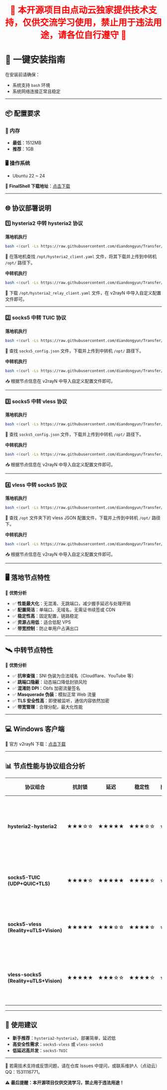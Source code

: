<h1 align="center" style="color:red;">
🚨 本开源项目由点动云独家提供技术支持，仅供交流学习使用，禁止用于违法用途，请各位自行遵守 🚨
</h1>









# 🚀 一键安装指南
在安装前请确保：
- 系统支持 `bash` 环境
- 系统网络连接正常且稳定

---

## 📦 配置要求  
### 💾 内存  
- **最低**：1512MB  
- **推荐**：1GB

### 🖥 操作系统  
- Ubuntu 22 ~ 24  

🔗 **FinalShell 下载地址**：[点击下载](https://dl.hostbuf.com/finalshell3/finalshell_windows_x64.exe)

---

## 🌐 协议部署说明

### 1️⃣ hysteria2 中转 hysteria2 协议
**落地机执行**  
```bash
bash <(curl -Ls https://raw.githubusercontent.com/diandongyun/Transfer/blob/main/hysteria2-hysteria2/destination-node.sh)
```
📂 在落地机查找 `/opt/hysteria2_client.yaml` 文件，将其下载并上传到中转机 `/opt/` 路径下。

**中转机执行**  
```bash
bash <(curl -Ls https://raw.githubusercontent.com/diandongyun/Transfer/blob/main/hysteria2-hysteria2/relay-node.sh)
```
📂 下载 `/opt/hysteria2_relay_client.yaml` 文件，在 v2rayN 中导入自定义配置文件即可。

---

### 2️⃣ socks5 中转 TUIC 协议
**落地机执行**  
```bash
bash <(curl -Ls https://raw.githubusercontent.com/diandongyun/Transfer/blob/main/socks5-TUIC/socks5.sh)
```
📂 查找 `socks5_config.json` 文件，下载并上传到中转机 `/opt/` 路径下。

**中转机执行**  
```bash
bash <(curl -Ls https://raw.githubusercontent.com/diandongyun/Transfer/blob/main/socks5-TUIC/TUIC.sh)
```
📥 根据节点信息在 v2rayN 中导入自定义配置文件即可。

---

### 3️⃣ socks5 中转 vless 协议
**落地机执行**  
```bash
bash <(curl -Ls https://raw.githubusercontent.com/diandongyun/Transfer/blob/main/socks5-vless/socks5.sh)
```
📂 查找 `socks5_config.json` 文件，下载并上传到中转机 `/opt/` 路径下。

**中转机执行**  
```bash
bash <(curl -Ls https://raw.githubusercontent.com/diandongyun/Transfer/blob/main/socks5-vless/vless.sh)
```
📥 根据节点信息在 v2rayN 中导入自定义配置文件即可。

---

### 4️⃣ vless 中转 socks5 协议
**落地机执行**  
```bash
bash <(curl -Ls https://raw.githubusercontent.com/diandongyun/Transfer/blob/main/vless-socks5/vless.sh)
```
📂 查找 `/opt` 文件夹下的 vless JSON 配置文件，下载并上传到中转机 `/opt/` 路径下。

**中转机执行**  
```bash
bash <(curl -Ls https://raw.githubusercontent.com/diandongyun/Transfer/blob/main/vless-socks5/socks5.sh)
```
📥 根据节点信息在 v2rayN 中导入自定义配置文件即可。

---

## 🖥 落地节点特性
🌟 **优势分析**  
- ✅ **性能最大化**：无混淆、无跳端口，减少握手延迟与处理开销  
- ✅ **配置简洁**：单端口、无域名，无需证书续签或 CDN  
- ✅ **稳定性高**：固定配置，链路稳定  
- ✅ **资源占用低**：适合低配 VPS  
- ✅ **带宽控制**：防止单用户占满出口  

---

## 🛰 中转节点特性
🌟 **优势分析**  
- ✅ **抗审查强**：SNI 伪装为合法域名（Cloudflare、YouTube 等）  
- ✅ **跳端口隐蔽**：动态端口降低封锁风险  
- ✅ **混淆防 DPI**：Obfs 加密流量签名  
- ✅ **Masquerade 伪装**：模拟正常 Web 流量  
- ✅ **TLS 安全性高**：即使被监听，通信内容依然加密  
- ✅ **带宽管理**：合理分配，最大化性能  

---

## 💻 Windows 客户端
🔗 官方 v2rayN 下载：[点击下载](https://github.com/Firefly-xui/hysteria2-hysteria2/releases/download/hysteria2-hysteria2/v2rayN-windows-64.zip)

---

## 📊 节点性能与协议组合分析

| 协议组合                              | 抗封锁   | 延迟    | 稳定性   | 部署复杂度 | 适用建议                     |
| ------------------------------------- | ------- | ------- | ------- | --------- | ---------------------------- |
| **hysteria2-hysteria2**               | ★★★☆☆   | ★★★★★   | ★★★☆☆   | ★★★★☆     | 稳定直播、低延迟、低卡顿场景 |
| **socks5-TUIC (UDP+QUIC+TLS)**        | ★★★★☆   | ★★★★★   | ★★★★☆   | ★★★★★     | 游戏、直播等低延迟场景       |
| **socks5-vless (Reality+uTLS+Vision)**| ★★★★★   | ★★★☆☆   | ★★★★☆   | ★★☆☆☆     | 高安全性、长期稳定场景       |
| **vless-socks5 (Reality+uTLS+Vision)**| ★★★★★   | ★★★☆☆   | ★★★★☆   | ★★☆☆☆     | 高安全性、跨平台兼容场景     |

---

## 📌 使用建议
- **新手推荐**：`hysteria2-hysteria2`，部署简单，延迟低  
- **高安全性需求**：`socks5-vless` 或 `vless-socks5`  
- **低延迟高并发**：`socks5-TUIC`  

---

📌 若需技术支持或反馈问题，请在仓库 Issues 中提问，或联系维护人（点动云）QQ：1531116771。

⚠️ **最后提醒：本开源项目仅供交流学习，禁止用于违法用途！**



